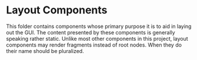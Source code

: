 # Layout Components
This folder contains components whose primary purpose it is to aid in laying out the GUI. The content presented by these components is generally speaking rather static.
Unlike most other components in this project, layout components may render fragments instead of root nodes. When they do their name should be pluralized.